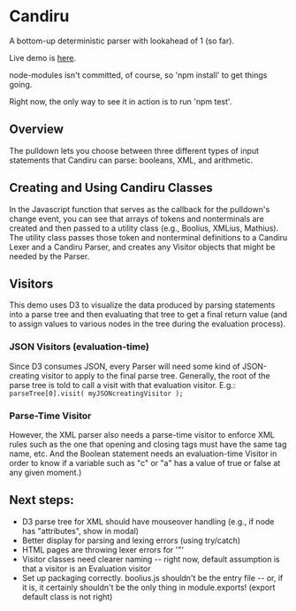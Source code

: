 # Candiru
A bottom-up deterministic parser with lookahead of 1 (so far).

Live demo is [here](https://pbalogh.github.io/candiru/).

node-modules isn't committed, of course, so 'npm install' to get things going.

Right now, the only way to see it in action is to run 'npm test'. 

## Overview
The pulldown lets you choose between three different types of input statements that Candiru can parse: booleans, XML, and arithmetic.

## Creating and Using Candiru Classes
In the Javascript function that serves as the callback for the pulldown's change event, you can see that arrays of tokens and nonterminals are created and then passed to a utility class (e.g., Boolius, XMLius, Mathius). The utility class passes those token and nonterminal definitions to a Candiru Lexer and a Candiru Parser, and creates any Visitor objects that might be needed by the Parser. 

## Visitors
This demo uses D3 to visualize the data produced by parsing statements into a parse tree and then evaluating that tree to get a final return value (and to assign values to various nodes in the tree during the evaluation process). 
### JSON Visitors (evaluation-time)
Since D3 consumes JSON, every Parser will need some kind of JSON-creating visitor to apply to the final parse tree. Generally, the root of the parse tree is told to call a visit with that evaluation visitor. E.g.:
```parseTree[0].visit( myJSONcreatingVisitor );```


### Parse-Time Visitor
However, the XML parser also needs a parse-time visitor to enforce XML rules such as the one that opening and closing tags must have the same tag name, etc. And the Boolean statement needs an evaluation-time Visitor in order to know if a variable such as "c" or "a" has a value of true or false at any given moment.)

## Next steps: 
  - D3 parse tree for XML should have mouseover handling (e.g., if node has "attributes", show in modal)
  - Better display for parsing and lexing errors (using try/catch)
  - HTML pages are throwing lexer errors for '"'
  - Visitor classes need clearer naming -- right now, default assumption is that a visitor is an Evaluation visitor
  - Set up packaging correctly. boolius.js shouldn't be the entry file -- or, if it is, it certainly shouldn't be the only thing in module.exports! (export default class is not right)
  
